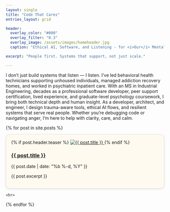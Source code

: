 ```yaml
---
layout: single
title: "Code That Cares"
entries_layout: grid

header:
  overlay_color: "#000"
  overlay_filter: "0.3"
  overlay_image: /assets/images/homeheader.jpg
  caption: "Ethical AI, Software, and Listening - for <i>Our</i> Mental Health"

excerpt: "People first. Systems that support, not just scale."

---
```


I don’t just build systems that listen — I listen. I’ve led behavioral health technicians supporting unhoused individuals, managed addiction recovery homes, and worked in psychiatric inpatient care. With an MS in Industrial Engineering, decades as a professional software developer, peer support certification, lived experience, and graduate-level psychology coursework, I bring both technical depth and human insight. As a developer, architect, and engineer, I design trauma-aware tools, ethical AI flows, and resilient systems that serve real people. Whether you’re debugging code or navigating anger, I’m here to help with clarity, care, and calm.

<div class="recent-posts-grid">
  {% for post in site.posts %}
    <div class="recent-post-card" 
       style="border: 1px solid #e0e0e0; 
            background-color: #fffaf0;
            border-radius: 12px; 
            padding: 16px; 
            margin: 12px 0; 
            box-shadow: 0 2px 6px rgba(0,0,0,0.1);
            transition: transform 0.2s ease, box-shadow 0.2s ease;"
        onmouseover="this.style.transform='translateY(-4px)';this.style.boxShadow='0 6px 12px rgba(0,0,0,0.15)';"
        onmouseout="this.style.transform='none';this.style.boxShadow='0 2px 6px rgba(0,0,0,0.1)';">
      {% if post.header.teaser %}
        <a href="{{ post.url | relative_url }}">
          <img src="{{ post.header.teaser | relative_url }}" alt="{{ post.title }}" class="recent-post-image">
        </a>
      {% endif %}
      <div class="recent-post-text">
        <h3><a href="{{ post.url | relative_url }}">{{ post.title }}</a></h3>
        <p class="recent-post-date">{{ post.date | date: "%b %-d, %Y" }}</p>
        <p class="recent-post-excerpt">{{ post.excerpt }}</p>
      </div>
    </div>

    <hr>

  {% endfor %}
</div>